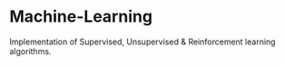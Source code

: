 # Machine-Learning
Implementation of Supervised, Unsupervised &amp; Reinforcement learning algorithms.
